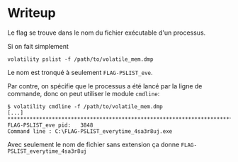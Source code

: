 # Writeup

Le flag se trouve dans le nom du fichier exécutable d'un processus.

Si on fait simplement

```shell
volatility pslist -f /path/to/volatile_mem.dmp
```

Le nom est tronqué à seulement `FLAG-PSLIST_eve`.

Par contre, on spécifie que le processus a été lancé par la ligne de commande, donc on peut utiliser le module `cmdline`:

```shell
$ volatility cmdline -f /path/to/volatile_mem.dmp
[...]
************************************************************************
FLAG-PSLIST_eve pid:   3848
Command line : C:\FLAG-PSLIST_everytime_4sa3r8uj.exe
```

Avec seulement le nom de fichier sans extension ça donne `FLAG-PSLIST_everytime_4sa3r8uj`
